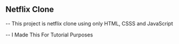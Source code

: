 ## Netflix Clone

-- This project is netflix clone using only HTML, CSSS and JavaScript

-- I Made This For Tutorial Purposes